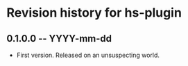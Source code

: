 # Revision history for hs-plugin

## 0.1.0.0 -- YYYY-mm-dd

* First version. Released on an unsuspecting world.
